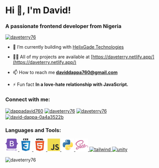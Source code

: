 <h1 align="left">Hi 👋, I'm David!</h1>
<h3 align="left">A passionate frontend developer from Nigeria</h3>

<p align="left"> <a href="https://twitter.com/daveterry76" target="blank"><img src="https://img.shields.io/twitter/follow/daveterry76?logo=twitter&style=for-the-badge" alt="daveterry76" /></a> </p>

- 🔭 I’m currently building with [HelixGade Technologies](http://helixgade.com//)

- 👨‍💻 All of my projects are available at [https://daveterry.netlify.app/](https://daveterry.netlify.app/)

- 📫 How to reach me **daviddappa760@gmail.com**

- ⚡ Fun fact **In a love-hate relationship with JavaScript.**

<h3 align="left">Connect with me:</h3>
<p align="left">
<a href="https://codepen.io/dappadavid760" target="blank"><img align="center" src="https://raw.githubusercontent.com/rahuldkjain/github-profile-readme-generator/master/src/images/icons/Social/codepen.svg" alt="dappadavid760" height="30" width="40" /></a>
<a href="https://dev.to/daveterry76" target="blank"><img align="center" src="https://raw.githubusercontent.com/rahuldkjain/github-profile-readme-generator/master/src/images/icons/Social/devto.svg" alt="daveterry76" height="30" width="40" /></a>
<a href="https://twitter.com/daveterry76" target="blank"><img align="center" src="https://raw.githubusercontent.com/rahuldkjain/github-profile-readme-generator/master/src/images/icons/Social/twitter.svg" alt="daveterry76" height="30" width="40" /></a>
<a href="https://linkedin.com/in/david-dappa-0a4a3522b" target="blank"><img align="center" src="https://raw.githubusercontent.com/rahuldkjain/github-profile-readme-generator/master/src/images/icons/Social/linked-in-alt.svg" alt="david-dappa-0a4a3522b" height="30" width="40" /></a>
</p>

<h3 align="left">Languages and Tools:</h3>
<p align="left"> <a href="https://getbootstrap.com" target="_blank" rel="noreferrer"> <img src="https://raw.githubusercontent.com/devicons/devicon/master/icons/bootstrap/bootstrap-plain-wordmark.svg" alt="bootstrap" width="40" height="40"/> </a> <a href="https://www.w3schools.com/css/" target="_blank" rel="noreferrer"> <img src="https://raw.githubusercontent.com/devicons/devicon/master/icons/css3/css3-original-wordmark.svg" alt="css3" width="40" height="40"/> </a> <a href="https://www.w3.org/html/" target="_blank" rel="noreferrer"> <img src="https://raw.githubusercontent.com/devicons/devicon/master/icons/html5/html5-original-wordmark.svg" alt="html5" width="40" height="40"/> </a> <a href="https://developer.mozilla.org/en-US/docs/Web/JavaScript" target="_blank" rel="noreferrer"> <img src="https://raw.githubusercontent.com/devicons/devicon/master/icons/javascript/javascript-original.svg" alt="javascript" width="40" height="40"/> </a> <a href="https://www.python.org" target="_blank" rel="noreferrer"> <img src="https://raw.githubusercontent.com/devicons/devicon/master/icons/python/python-original.svg" alt="python" width="40" height="40"/> </a> <a href="https://sass-lang.com" target="_blank" rel="noreferrer"> <img src="https://raw.githubusercontent.com/devicons/devicon/master/icons/sass/sass-original.svg" alt="sass" width="40" height="40"/> </a> <a href="https://tailwindcss.com/" target="_blank" rel="noreferrer"> <img src="https://www.vectorlogo.zone/logos/tailwindcss/tailwindcss-icon.svg" alt="tailwind" width="40" height="40"/> </a> <a href="https://unity.com/" target="_blank" rel="noreferrer"> <img src="https://www.vectorlogo.zone/logos/unity3d/unity3d-icon.svg" alt="unity" width="40" height="40"/> </a> </p>

<p><img align="center" src="https://github-readme-stats.vercel.app/api/top-langs?username=daveterry76&show_icons=true&locale=en&layout=compact" alt="daveterry76" /></p>


